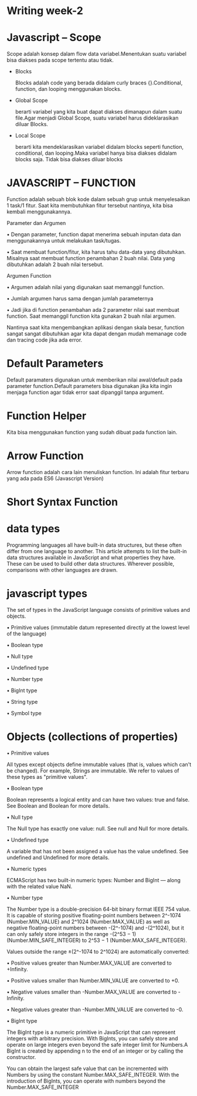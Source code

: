 # Writing week-2

# Javascript – Scope
  Scope adalah konsep dalam flow data variabel.Menentukan suatu variabel bisa diakses pada scope tertentu atau tidak.

- Blocks
  
  Blocks adalah code yang berada didalam curly braces {}.Conditional, function, dan  looping menggunakan blocks.

- Global Scope
   
   berarti variabel yang kita buat dapat diakses dimanapun dalam suatu file.Agar menjadi Global Scope, suatu variabel harus dideklarasikan diluar Blocks.

- Local Scope
   
   berarti kita mendeklarasikan variabel didalam blocks seperti function, conditional, dan looping.Maka variabel hanya bisa diakses didalam blocks saja. Tidak bisa diakses diluar blocks


# JAVASCRIPT – FUNCTION

  Function adalah sebuah blok kode dalam sebuah grup untuk menyelesaikan 1 task/1 fitur. Saat kita membutuhkan fitur tersebut nantinya, kita bisa kembali menggunakannya.
  
  
 
 Parameter dan Argumen
 
 
•	Dengan parameter, function dapat menerima sebuah inputan data dan menggunakannya untuk melakukan task/tugas.

•	Saat membuat function/fitur, kita harus tahu data-data yang dibutuhkan. Misalnya saat membuat function penambahan 2 buah nilai. Data yang dibutuhkan adalah 2 buah nilai tersebut.

Argumen Function


•	Argumen adalah nilai yang digunakan saat memanggil function.

•	Jumlah argumen harus sama dengan jumlah parameternya

•	Jadi jika di function penambahan ada 2 parameter nilai saat membuat function. Saat memanggil function kita gunakan 2 buah nilai argumen.

  Nantinya saat kita mengembangkan aplikasi dengan skala besar, function sangat sangat dibutuhkan agar kita dapat dengan mudah memanage code dan tracing code jika ada error.


# Default Parameters

  Default paramaters digunakan untuk memberikan nilai awal/default pada parameter function.Default parameters bisa digunakan jika kita ingin menjaga function agar tidak error saat dipanggil tanpa argument.

# Function Helper
Kita bisa menggunakan function yang sudah dibuat pada function lain.

# Arrow Function
Arrow function adalah cara lain menuliskan function. Ini adalah fitur terbaru yang ada pada ES6 (Javascript Version)

# Short Syntax Function


# data types
  Programming languages all have built-in data structures, but these often differ from one language to another. This article attempts to list the built-in data structures available in JavaScript and what properties they have. These can be used to build other data structures. Wherever possible, comparisons with other languages are drawn.


# javascript types


The set of types in the JavaScript language consists of primitive values and objects.

•	Primitive values (immutable datum represented directly at the lowest level of the language)

•	Boolean type

•	Null type

•	Undefined type

•	Number type

•	BigInt type

•	String type

•	Symbol type

    
# Objects (collections of properties)


• Primitive values

All types except objects define immutable values (that is, values which can't be changed). For example, Strings are immutable. We refer to values of these types as "primitive values".


• Boolean type

Boolean represents a logical entity and can have two values: true and false. See Boolean and Boolean for more details.

• Null type

The Null type has exactly one value: null. See null and Null for more details.

• Undefined type

A variable that has not been assigned a value has the value undefined. See undefined and Undefined for more details.

• Numeric types

ECMAScript has two built-in numeric types: Number and BigInt — along with the related value NaN.

• Number type

  The Number type is a double-precision 64-bit binary format IEEE 754 value. It is capable of storing positive floating-point numbers between 2^-1074 (Number.MIN_VALUE) and 2^1024 (Number.MAX_VALUE) as well as negative floating-point numbers between -(2^-1074) and -(2^1024), but it can only safely store integers in the range -(2^53 − 1) (Number.MIN_SAFE_INTEGER) to 2^53 − 1 (Number.MAX_SAFE_INTEGER).




Values outside the range ±(2^-1074 to 2^1024) are automatically converted:


  • Positive values greater than Number.MAX_VALUE are converted to +Infinity.

  • Positive values smaller than Number.MIN_VALUE are converted to +0.

  • Negative values smaller than -Number.MAX_VALUE are converted to -Infinity.

  • Negative values greater than -Number.MIN_VALUE are converted to -0.
  
  
 • BigInt type
 
 
  The BigInt type is a numeric primitive in JavaScript that can represent integers with arbitrary precision. With BigInts, you can safely store and operate on large integers even beyond the safe integer limit for Numbers.A BigInt is created by appending n to the end of an integer or by calling the constructor.


  You can obtain the largest safe value that can be incremented with Numbers by using the constant Number.MAX_SAFE_INTEGER. With the introduction of BigInts, you can operate with numbers beyond the Number.MAX_SAFE_INTEGER





